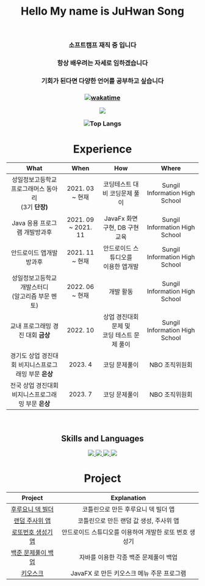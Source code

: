 <div align = "center">
  <h1> Hello My name is JuHwan Song </h1> <br>

  <h3> 소프트캠프 재직 중 입니다 </h3>
  <h3> 항상 배우려는 자세로 임하겠습니다 </h3>
  <h3> 기회가 된다면 다양한 언어를 공부하고 싶습니다 <h3> 
 
  [![wakatime](https://wakatime.com/badge/user/7d33af7a-8fde-4296-92bc-74c9f8066f27.svg)](https://wakatime.com/@7d33af7a-8fde-4296-92bc-74c9f8066f27)
  
   <a href = "https://www.acmicpc.net/user/yukit">
    <img src = "http://mazassumnida.wtf/api/v2/generate_badge?boj=yukit">
  </a>

  ![Top Langs](https://github-readme-stats.vercel.app/api/top-langs/?username=Yu-Kit42&layout=compact&theme=dracula)
<h4>
<h1> Experience </h1>

| What | When | How | Where |
|:--------:|:--------:|:--------:|:--------:|
| 성일정보고등학교 프로그래머스 동아리<br>(3기 <b>단장<b>) | 2021. 03 ~ 현재 | 코딩테스트 대비 코딩문제 풀이  | Sungil Information High School |
| Java 응용 프로그램 개발방과후 | 2021. 09 ~ 2021. 11 | JavaFx 화면구현, DB 구현 교육 | Sungil Information High School |
| 안드로이드 앱개발 방과후 | 2021. 11 ~ 현재 | 안드로이드 스튜디오를 <br> 이용한 앱개발 | Sungil Information High School |
| 성일정보고등학교 개발스터디<br>(알고리즘 부문 멘토) | 2022. 06 ~ 현재 | 개발 활동 | Sungil Information High School |
| 교내 프로그래밍 경진 대회 <b>금상<b> | 2022. 10 | 상업 경진대회 문제 및 <br> 코딩 테스트 문제 풀이 | Sungil Information High School |
| 경기도 상업 경진대회 비지니스프로그래밍 부문 <b>은상<b> | 2023. 4 | 코딩 문제풀이  | NBO 조직위원회 |
| 전국 상업 경진대회 비지니스프로그래밍 부문 <b>은상<b> | 2023. 7 | 코딩 문제풀이  | NBO 조직위원회 |
  
</h4>
<br>

## Skills and Languages ##
<a href="https://developer.android.com">
    <img src="https://img.shields.io/badge/Android-3DDC84?logo=android&logoColor=white">
</a>
<a href="https://kotlinlang.org">
    <img src="https://img.shields.io/badge/Kotlin-7F52FF?logo=kotlin&logoColor=white">
</a>
</a>
<a href="https://python.org">
    <img src="https://img.shields.io/badge/Python-3776AB?logo=python&logoColor=white">
</a>
<a href="https://java.com">
    <img src="https://img.shields.io/badge/Java-007396?logo=java&logoColor=white">
</a>
<!-- <a href="https://developer.mozilla.org/ko/docs/Web/JavaScript">
    <img src="https://img.shields.io/badge/JavaScript-F7DF1E?logo=javascript&logoColor=white">
</a> -->



<h1> Project </h1>

| Project | Explanation |
|:-----:|:------:|
| [후루요니 덱 빌더](https://github.com/Yu-Kit42/FuruyoniDeckBuilder) | 코틀린으로 만든 후루요니 덱 빌더 앱 |
| [랜덤 주사위 앱](https://github.com/Yu-Kit42/Android_RandomDice.kt) | 코틀린으로 만든 랜덤 값 생성, 주사위 앱 |
| [로또번호 생성기 앱](https://github.com/Yu-Kit42/Android_Lotto.kt) | 안드로이드 스튜디오를 이용하여 개발한 로또 번호 생성기 |
| [백준 문제풀이 백업](https://github.com/Yu-Kit42/Java_BaekJoon) | 자바를 이용한 각종 백준 문제풀이 백업 |
| [키오스크](https://github.com/Yu-Kit42/JavaFX_KimBabKiosk) | JavaFX 로 만든 키오스크 메뉴 주문 프로그램 |

<br>

  
</div>

